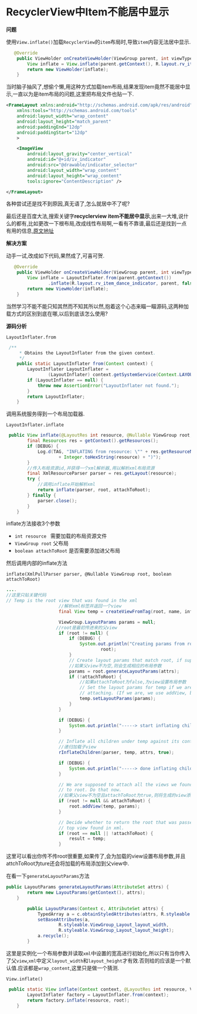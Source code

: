 # RecyclerView中Item不能居中显示

**问题**

使用``View.inflate()``加载``RecyclerView``的``item``布局时,导致``item``内容无法居中显示.

```java
   @Override
    public ViewHolder onCreateViewHolder(ViewGroup parent, int viewType) {
        View inflate = View.inflate(parent.getContext(), R.layout.rv_item_dance_indicator, null);
        return new ViewHolder(inflate);
    }
```

当时脑子抽风了,想偷个懒,用这种方式加载item布局,结果发现item竟然不能居中显示,一直以为是item布局的问题,这里把布局文件也贴一下.

```xml
<FrameLayout xmlns:android="http://schemas.android.com/apk/res/android"
    xmlns:tools="http://schemas.android.com/tools"
    android:layout_width="wrap_content"
    android:layout_height="match_parent"
    android:paddingEnd="12dp"
    android:paddingStart="12dp"
    >

    <ImageView
        android:layout_gravity="center_vertical"
        android:id="@+id/iv_indicator"
        android:src="@drawable/indicator_selector"
        android:layout_width="wrap_content"
        android:layout_height="wrap_content"
        tools:ignore="ContentDescription" />

</FrameLayout>
```

各种尝试还是找不到原因,真无语了,怎么就居中不了呢?

最后还是百度大法,搜索关键字**recyclerview item不能居中显示**,出来一大堆,说什么的都有,比如更改一下根布局,改成线性布局啊,一看有不靠谱,最后还是找到一点有用的信息,[原文地址](https://blog.csdn.net/qq_24229973/article/details/52980743)

**解决方案**

动手一试,改成如下代码,果然成了,可喜可贺.

```java
   @Override
    public ViewHolder onCreateViewHolder(ViewGroup parent, int viewType) {
        View inflate = LayoutInflater.from(parent.getContext())
                .inflate(R.layout.rv_item_dance_indicator, parent, false);
        return new ViewHolder(inflate);
    }
```

当然学习不能不能只知其然而不知其所以然,抱着这个心态来瞄一瞄源码,这两种加载方式的区别到底在哪,以后到底该怎么使用?

**源码分析** 

``LayoutInflater.from``

```java
 /**
     * Obtains the LayoutInflater from the given context.
     */
    public static LayoutInflater from(Context context) {
        LayoutInflater LayoutInflater =
                (LayoutInflater) context.getSystemService(Context.LAYOUT_INFLATER_SERVICE);
        if (LayoutInflater == null) {
            throw new AssertionError("LayoutInflater not found.");
        }
        return LayoutInflater;
    }
```

调用系统服务得到一个布局加载器.

``LayoutInflater.inflate``

```java
 public View inflate(@LayoutRes int resource, @Nullable ViewGroup root, boolean attachToRoot) {
        final Resources res = getContext().getResources();
        if (DEBUG) {
            Log.d(TAG, "INFLATING from resource: \"" + res.getResourceName(resource) + "\" ("
                    + Integer.toHexString(resource) + ")");
        }
        //传入布局资源id,并获得一个xml解析器,用以解析xml布局资源
        final XmlResourceParser parser = res.getLayout(resource);
        try {
            //调用inflate开始解析xml
            return inflate(parser, root, attachToRoot);
        } finally {
            parser.close();
        }
    }
```
inflate方法接收3个参数
- ``int resource ``                          需要加载的布局资源文件
- ``ViewGroup root``                      父布局
- ``boolean attachToRoot``           是否需要添加进父布局

然后调用内部的inflate方法

```
inflate(XmlPullParser parser, @Nullable ViewGroup root, boolean attachToRoot) 
```

```java
....
//这里只贴关键代码
// Temp is the root view that was found in the xml
                    //解析xml标签并返回一个view
                    final View temp = createViewFromTag(root, name, inflaterContext, attrs);

                    ViewGroup.LayoutParams params = null;
                   //root是最初传进来的父view
                    if (root != null) {
                        if (DEBUG) {
                            System.out.println("Creating params from root: " +
                                    root);
                        }
                        // Create layout params that match root, if supplied
                        //如果父view不为空,则会生成相应的布局参数
                        params = root.generateLayoutParams(attrs);
                        if (!attachToRoot) {
                            //如果attachToRoot为false,为view设置布局参数
                            // Set the layout params for temp if we are not
                            // attaching. (If we are, we use addView, below)
                            temp.setLayoutParams(params);
                        }
                    }

                    if (DEBUG) {
                        System.out.println("-----> start inflating children");
                    }

                    // Inflate all children under temp against its context.
                    //递归加载子view
                    rInflateChildren(parser, temp, attrs, true);

                    if (DEBUG) {
                        System.out.println("-----> done inflating children");
                    }

                    // We are supposed to attach all the views we found (int temp)
                    // to root. Do that now.
                    //如果父view不为空且attachToRoot为true,则将生成的view添加到父view中
                    if (root != null && attachToRoot) {
                        root.addView(temp, params);
                    }

                    // Decide whether to return the root that was passed in or the
                    // top view found in xml.
                    if (root == null || !attachToRoot) {
                        result = temp;
                    }
```

这里可以看出你传不传root很重要,如果传了,会为加载的view设置布局参数,并且attchToRoot为ture还会将加载的布局添加到父view中.

在看一下``generateLayoutParams``方法

```java
public LayoutParams generateLayoutParams(AttributeSet attrs) {
        return new LayoutParams(getContext(), attrs);
    }
```

```java
        public LayoutParams(Context c, AttributeSet attrs) {
            TypedArray a = c.obtainStyledAttributes(attrs, R.styleable.ViewGroup_Layout);
            setBaseAttributes(a,
                    R.styleable.ViewGroup_Layout_layout_width,
                    R.styleable.ViewGroup_Layout_layout_height);
            a.recycle();
        }
```

这里是实例化一个布局参数并读取``xml``中设置的宽高进行初始化,所以只有当你传入了父``view``,``xml``中定义``layout_width``和``layout_height``才有效.否则给的应该是一个默认值.应该都是``wrap_content``,这里只是做一个猜测.

``View.inflate()`` 

```java
 public static View inflate(Context context, @LayoutRes int resource, ViewGroup root) {
        LayoutInflater factory = LayoutInflater.from(context);
        return factory.inflate(resource, root);
    }

```

